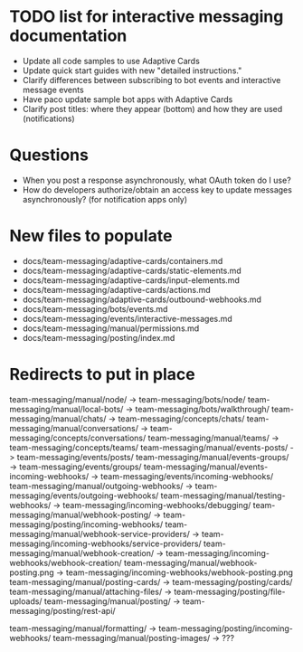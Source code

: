# TODO list for interactive messaging documentation

* Update all code samples to use Adaptive Cards
* Update quick start guides with new "detailed instructions."
* Clarify differences between subscribing to bot events and interactive message events
* Have paco update sample bot apps with Adaptive Cards
* Clarify post titles: where they appear (bottom) and how they are used (notifications)

# Questions

* When you post a response asynchronously, what OAuth token do I use?
* How do developers authorize/obtain an access key to update messages asynchronously? 
  (for notification apps only)

# New files to populate

* docs/team-messaging/adaptive-cards/containers.md
* docs/team-messaging/adaptive-cards/static-elements.md
* docs/team-messaging/adaptive-cards/input-elements.md
* docs/team-messaging/adaptive-cards/actions.md
* docs/team-messaging/adaptive-cards/outbound-webhooks.md
* docs/team-messaging/bots/events.md
* docs/team-messaging/events/interactive-messages.md
* docs/team-messaging/manual/permissions.md
* docs/team-messaging/posting/index.md

# Redirects to put in place
team-messaging/manual/node/ -> team-messaging/bots/node/
team-messaging/manual/local-bots/ -> team-messaging/bots/walkthrough/
team-messaging/manual/chats/ -> team-messaging/concepts/chats/
team-messaging/manual/conversations/ -> team-messaging/concepts/conversations/
team-messaging/manual/teams/ -> team-messaging/concepts/teams/
team-messaging/manual/events-posts/ -> team-messaging/events/posts/
team-messaging/manual/events-groups/ -> team-messaging/events/groups/
team-messaging/manual/events-incoming-webhooks/ -> team-messaging/events/incoming-webhooks/
team-messaging/manual/outgoing-webhooks/ -> team-messaging/events/outgoing-webhooks/
team-messaging/manual/testing-webhooks/ -> team-messaging/incoming-webhooks/debugging/
team-messaging/manual/webhook-posting/ -> team-messaging/posting/incoming-webhooks/
team-messaging/manual/webhook-service-providers/ -> team-messaging/incoming-webhooks/service-providers/
team-messaging/manual/webhook-creation/ -> team-messaging/incoming-webhooks/webhook-creation/
team-messaging/manual/webhook-posting.png -> team-messaging/incoming-webhooks/webhook-posting.png
team-messaging/manual/posting-cards/ -> team-messaging/posting/cards/
team-messaging/manual/attaching-files/ -> team-messaging/posting/file-uploads/
team-messaging/manual/posting/ -> team-messaging/posting/rest-api/

team-messaging/manual/formatting/ -> team-messaging/posting/incoming-webhooks/
team-messaging/manual/posting-images/ -> ???
